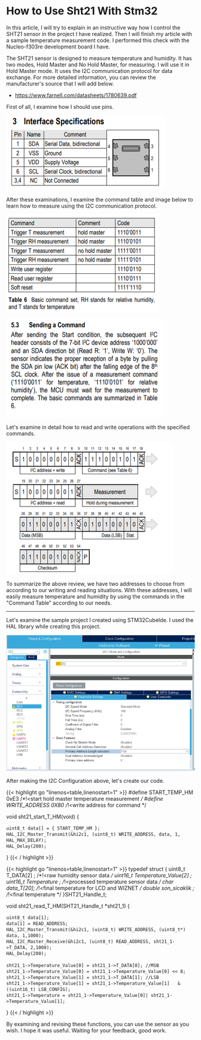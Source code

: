 # How to Use Sht21 With Stm32


In this article, I will try to explain in an instructive way how I control the SHT21 sensor in the project I have realized. Then I will finish my article with a sample temperature measurement code. I performed this check with the Nucleo-f303re development board I have.

<!--more-->

The SHT21 sensor is designed to measure temperature and humidity. It has two modes, Hold Master and No Hold Master, for measuring. I will use it in Hold Master mode. It uses the I2C communication protocol for data exchange. For more detailed information, you can review the manufacturer's source that I will add below.

* https://www.farnell.com/datasheets/1780639.pdf

First of all, I examine how I should use pins.

![Pin Out](/how-to-use-sht21/pinout.png 'Pin Out')

After these examinations, I examine the command table and image below to learn how to measure using the I2C communication protocol.

![Cmd Table](/how-to-use-sht21/cmdTable.png 'Cmd Table')

![Cmd Send Information](/how-to-use-sht21/cmdSendInfo.png 'Send Cmd')

Let's examine in detail how to read and write operations with the specified commands.

![Read Write Information](/how-to-use-sht21/readWriteInfo.png 'Read Write Information')

To summarize the above review, we have two addresses to choose from according to our writing and reading situations. With these addresses, I will easily measure temperature and humidity by using the commands in the "Command Table" according to our needs.

---

Let's examine the sample project I created using STM32CubeIde. I used the HAL library while creating this project.

![Ide Config](/how-to-use-sht21/ideConfig.png 'Ide Config')

After making the I2C Configuration above, let's create our code.

{{< highlight go "linenos=table,linenostart=1" >}}
#define START_TEMP_HM 					0xE3		        /*!<start hold master temperature measurement 		*/
#define WRITE_ADDRESS                   0X80			                /*!<write address for command						*/

void sht21_start_T_HM(void) {

	uint8_t data[] = { START_TEMP_HM };
	HAL_I2C_Master_Transmit(&hi2c1, (uint8_t) WRITE_ADDRESS, data, 1,
	HAL_MAX_DELAY);
	HAL_Delay(200);
}
{{< / highlight >}}

{{< highlight go "linenos=table,linenostart=1" >}}
typedef struct {
	uint8_t  T_DATA[2] ; 							  	/*!<raw humidity sensor data					      	*/
	uint16_t Temperature_Value[2] ;
	uint16_t Temperature ; 								/*!<processed temperature sensor data				  */
	char data_T[20]; 	  								  /*!<final temperature for LCD  and WIZNET			*/
	double son_sicaklik ; 								/*!<final temperature							          	*/
}SHT21_Handle_t;

void sht21_read_T_HM(SHT21_Handle_t *sht21_1) {

	uint8_t data[1];
	data[1] = READ_ADDRESS;
	HAL_I2C_Master_Transmit(&hi2c1, (uint8_t) WRITE_ADDRESS, (uint8_t*) data, 1,1000);
	HAL_I2C_Master_Receive(&hi2c1, (uint8_t) READ_ADDRESS, sht21_1->T_DATA, 2,1000);
	HAL_Delay(200);

	sht21_1->Temperature_Value[0] = sht21_1->T_DATA[0]; //MSB
	sht21_1->Temperature_Value[0] = sht21_1->Temperature_Value[0] << 8;
	sht21_1->Temperature_Value[1] = sht21_1->T_DATA[1]; //LSB
	sht21_1->Temperature_Value[1] = sht21_1->Temperature_Value[1]	& ((uint16_t) LSB_CONFIG);
	sht21_1->Temperature = sht21_1->Temperature_Value[0]| sht21_1->Temperature_Value[1];

}
{{< / highlight >}}

By examining and revising these functions, you can use the sensor as you wish. I hope it was useful. Waiting for your feedback, good work.


